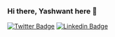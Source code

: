 ### Hi there, Yashwant here 👋

[![Twitter Badge](https://img.shields.io/badge/-@Yashwant&nbsp;Mahawar-1ca0f1?style=flat&labelColor=black&logo=twitter&logoColor=blue&link=https://twitter.com/YashwantMahaw12)](https://twitter.com/YashwantMahaw12)
[![Linkedin Badge](https://img.shields.io/badge/-Yashwant%20Mahawar-blue?style=flat&labelColor=white&logo=Linkedin&logoColor=blue&link=https://www.linkedin.com/in/yashwantmahawar/)](https://www.linkedin.com/in/yashwantmahawar/) 


<!--
**yashwantmahawar/yashwantmahawar** is a ✨ _special_ ✨ repository because its `README.md` (this file) appears on your GitHub profile.

Here are some ideas to get you started:

- 🔭 I’m currently working on ...
- 🌱 I’m currently learning ...
- 👯 I’m looking to collaborate on ...
- 🤔 I’m looking for help with ...
- 💬 Ask me about ...
- 📫 How to reach me: ...
- 😄 Pronouns: ...
- ⚡ Fun fact: ...
-->

